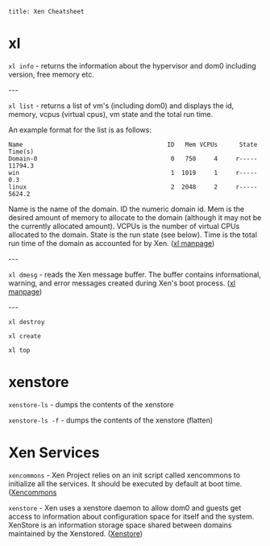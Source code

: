 ~~~
title: Xen Cheatsheet
~~~

# xl

`xl info` - returns the information about the hypervisor and dom0 including version, free memory etc. 

\---

`xl list` - returns a list of vm's (including dom0) and displays the id, memory, vcpus (virtual cpus), vm state and the total run time.

An example format for the list is as follows:

    Name                                        ID   Mem VCPUs      State   Time(s)
    Domain-0                                     0   750     4     r-----   11794.3
    win                                          1  1019     1     r-----       0.3
    linux                                        2  2048     2     r-----    5624.2

Name is the name of the domain. ID the numeric domain id. Mem is the desired amount of memory to allocate to the domain (although it may not be the currently allocated amount). VCPUs is the number of virtual CPUs allocated to the domain. State is the run state (see below). Time is the total run time of the domain as accounted for by Xen. ([xl manpage][xl-man])

\---

`xl dmesg` - reads the Xen message buffer.  The buffer contains informational, warning, and error messages created during Xen's boot process. ([xl manpage][xl-man])

\---

`xl destroy`

`xl create`

`xl top`

# xenstore

`xenstore-ls` - dumps the contents of the xenstore

`xenstore-ls -f` - dumps the contents of the xenstore (flatten)

# Xen Services

`xencommons` - Xen Project relies on an init script called xencommons to initialize all the services. It should be executed by default at boot time. ([Xencommons][xencommons]

`xenstore` - Xen uses a xenstore daemon to allow dom0 and guests get access to information about configuration space for itself and the system. XenStore is an information storage space shared between domains maintained by the Xenstored. ([Xenstore][xenstore])

[xenstore]: https://wiki.xen.org/wiki/XenStore "XenStore"

[xencommons]: https://wiki.xenproject.org/wiki/Distros#init_scripts:_xencommons "init scripts: xencommons"

[xl-man]: http://xenbits.xen.org/docs/unstable/man/xl.1.html
